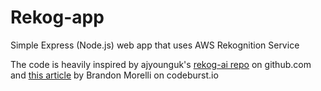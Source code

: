 # Rekog-app
Simple Express (Node.js) web app that uses AWS Rekognition Service

The code is heavily inspired by ajyounguk's [rekog-ai repo](https://github.com/ajyounguk/rekog-ai) on github.com and [this article](https://codeburst.io/build-a-weather-website-in-30-minutes-with-node-js-express-openweather-a317f904897b) by Brandon Morelli on codeburst.io
